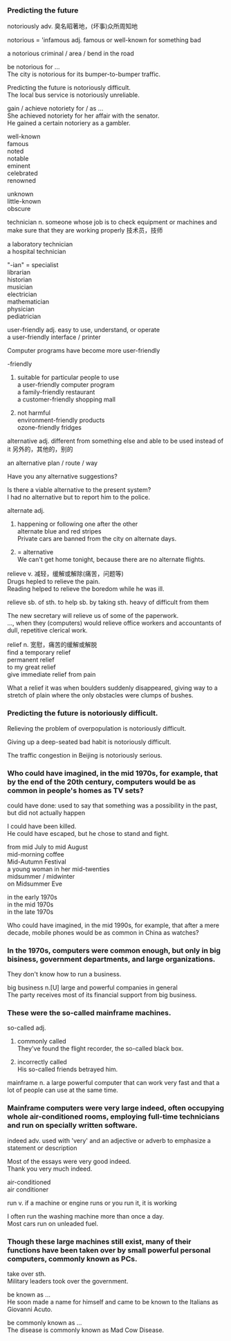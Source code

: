 ### Predicting the future  
  
notoriously adv. 臭名昭著地，(坏事)众所周知地  
  
notorious = 'infamous adj. famous or well-known for something bad  
  
a notorious criminal / area / bend in the road  
  
be notorious for ...  
The city is notorious for its bumper-to-bumper traffic.  
  
Predicting the future is notoriously difficult.  
The local bus service is notoriously unreliable.  
  
gain / achieve notoriety for / as ...  
She achieved notoriety for her affair with the senator.  
He gained a certain notoriery as a gambler.  
  
well-known  
famous  
noted  
notable  
eminent  
celebrated  
renowned  
  
unknown  
little-known  
obscure  
  
  
technician n. someone whose job is to check equipment or machines and make sure that they are working properly 技术员，技师  
  
a laboratory technician  
a hospital technician  
  
"-ian" = specialist  
librarian  
historian  
musician  
electrician  
mathematician  
physician  
pediatrician  
  

user-friendly adj. easy to use, understand, or operate  
a user-friendly interface / printer  
  
Computer programs have become more user-friendly  
  
-friendly  
1. suitable for particular people to use  
a user-friendly computer program  
a family-friendly restaurant  
a customer-friendly shopping mall  
  
2. not harmful  
environment-friendly products  
ozone-friendly fridges  
  

alternative adj. different from something else and able to be used instead of it 另外的，其他的，别的  
  
an alternative plan / route / way  
  
Have you any alternative suggestions?  
  
Is there a viable alternative to the present system?  
I had no alternative but to report him to the police.  
  
alternate adj.  
1. happening or following one after the other  
alternate blue and red stripes  
Private cars are banned from the city on alternate days.  
  
2. = alternative  
We can't get home tonight, because there are no alternate flights.  
  
  
relieve v. 减轻，缓解或解除(痛苦，问题等)  
Drugs hepled to relieve the pain.  
Reading helped to relieve the boredom while he was ill.  
  
relieve sb. of sth. to help sb. by taking sth. heavy of difficult from them  
  
The new secretary will relieve us of some of the paperwork.  
..., when they (computers) would relieve office workers and accountants of dull, repetitive clerical work.  
  
relief n. 宽慰，痛苦的缓解或解脱  
find a temporary relief  
permanent relief  
to my great relief  
give immediate relief from pain  
  
What a relief it was when boulders suddenly disappeared, giving way to a stretch of plain where the only obstacles were clumps of bushes.  
  
### Predicting the future is notoriously difficult.  
  
Relieving the problem of overpopulation is notoriously difficult.  
  
Giving up a deep-seated bad habit is notoriously difficult.  
  
The traffic congestion in Beijing is notoriously serious.  
  
### Who could have imagined, in the mid 1970s, for example, that by the end of the 20th century, computers would be as common in people's homes as TV sets?  
  
could have done: used to say that something was a possibility in the past, but did not actually happen  
  
I could have been killed.    
He could have escaped, but he chose to stand and fight.  
  
from mid July to mid August    
mid-morning coffee    
Mid-Autumn Festival    
a young woman in her mid-twenties    
midsummer / midwinter  
on Midsummer Eve  
  
in the early 1970s  
in the mid 1970s  
in the late 1970s  
  
Who could have imagined, in the mid 1990s, for example, that after a mere decade, mobile phones would be as common in China as watches?  
  
### In the 1970s, computers were common enough, but only in big bisiness, government departments, and large organizations.  
  
They don't know how to run a business.  
  
big business n.[U] large and powerful companies in general  
The party receives most of its financial support from big business.  
  
### These were the so-called mainframe machines.  
  
so-called adj.  
1. commonly called  
They've found the flight recorder, the so-called black box.  
  
2. incorrectly called  
His so-called friends betrayed him.  
  
mainframe n. a large powerful computer that can work very fast and that a lot of people can use at the same time.  
  
### Mainframe computers were very large indeed, often occupying whole air-conditioned rooms, employing full-time technicians and run on specially written software.  
  
indeed adv. used with 'very' and an adjective or adverb to emphasize a statement or description  
  
Most of the essays were very good indeed.  
Thank you very much indeed.  
  
air-conditioned  
air conditioner  
  
run v. if a machine or engine runs or you run it, it is working  
  
I often run the washing machine more than once a day.  
Most cars run on unleaded fuel.  
  
### Though these large machines still exist, many of their functions have been taken over by small powerful personal computers, commonly known as PCs.  
  
take over sth.  
Military leaders took over the government.  
  
be known as ...  
He soon made a name for himself and came to be known to the Italians as Giovanni Acuto.  
  
be commonly known as ...  
The disease is commonly known as Mad Cow Disease.  